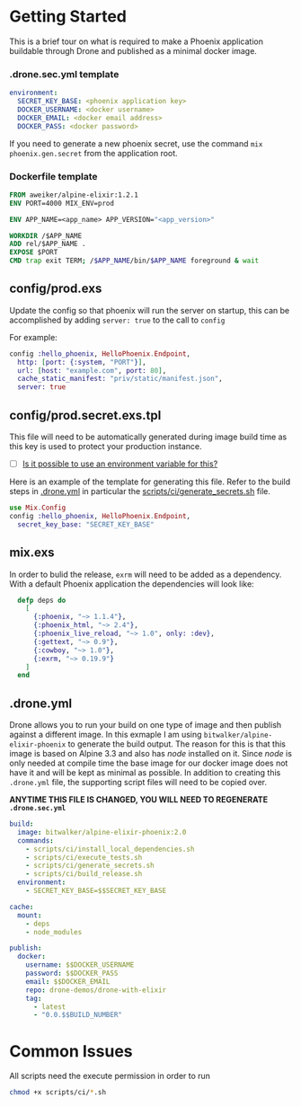 
# Getting Started
This is a brief tour on what is required to make a Phoenix application
buildable through Drone and published as a minimal docker image.

### .drone.sec.yml template

```yaml
environment:
  SECRET_KEY_BASE: <phoenix application key>
  DOCKER_USERNAME: <docker username>
  DOCKER_EMAIL: <docker email address>
  DOCKER_PASS: <docker password>
```
If you need to generate a new phoenix secret, use the command
`mix phoenix.gen.secret` from the application root.

### Dockerfile template

```Dockerfile
FROM aweiker/alpine-elixir:1.2.1
ENV PORT=4000 MIX_ENV=prod

ENV APP_NAME=<app_name> APP_VERSION="<app_version>"

WORKDIR /$APP_NAME
ADD rel/$APP_NAME .
EXPOSE $PORT
CMD trap exit TERM; /$APP_NAME/bin/$APP_NAME foreground & wait
```

## config/prod.exs
Update the config so that phoenix will run the server on startup, this can be
accomplished by adding `server: true` to the call to `config`

For example:
```elixir
config :hello_phoenix, HelloPhoenix.Endpoint,
  http: [port: {:system, "PORT"}],
  url: [host: "example.com", port: 80],
  cache_static_manifest: "priv/static/manifest.json",
  server: true
```

## config/prod.secret.exs.tpl
This file will need to be automatically generated during image build time as
this key is used to protect your production instance.

- [ ]  [Is it possible to use an environment variable for this?](http://github.com/drone-demos/drone-with-elixir/issues/1)

Here is an example of the template for generating this file. Refer to the build
steps in [.drone.yml](https://github.com/drone-demos/drone-with-elixir/blob/master/.drone.yml)
in particular the [scripts/ci/generate\_secrets.sh](https://github.com/drone-demos/drone-with-elixir/blob/master/scripts/ci/generate_secrets.sh) file.

```elixir
use Mix.Config
config :hello_phoenix, HelloPhoenix.Endpoint,
  secret_key_base: "SECRET_KEY_BASE"
```

## mix.exs
In order to bulid the release, `exrm` will need to be added as a dependency.
With a default Phoenix application the dependencies will look like:

```elixir
  defp deps do
    [
      {:phoenix, "~> 1.1.4"},
      {:phoenix_html, "~> 2.4"},
      {:phoenix_live_reload, "~> 1.0", only: :dev},
      {:gettext, "~> 0.9"},
      {:cowboy, "~> 1.0"},
      {:exrm, "~> 0.19.9"}
    ]
  end
```

## .drone.yml
Drone allows you to run your build on one type of image and then publish
against a different image. In this exmaple I am using 
`bitwalker/alpine-elixir-phoenix` to generate the build output.
The reason for this is that this image is based on Alpine 3.3 and also
has _node_ installed on it. Since _node_ is only needed at compile time
the base image for our docker image does not have it and will be kept as
minimal as possible. In addition to creating this `.drone.yml` file, the
supporting script files will need to be copied over.

**ANYTIME THIS FILE IS CHANGED, YOU WILL NEED TO REGENERATE `.drone.sec.yml`**

```yaml
build:
  image: bitwalker/alpine-elixir-phoenix:2.0
  commands:
    - scripts/ci/install_local_dependencies.sh
    - scripts/ci/execute_tests.sh
    - scripts/ci/generate_secrets.sh
    - scripts/ci/build_release.sh
  environment:
    - SECRET_KEY_BASE=$$SECRET_KEY_BASE

cache:
  mount:
    - deps
    - node_modules

publish:
  docker:
    username: $$DOCKER_USERNAME
    password: $$DOCKER_PASS
    email: $$DOCKER_EMAIL
    repo: drone-demos/drone-with-elixir
    tag:
      - latest
      - "0.0.$$BUILD_NUMBER"
```

# Common Issues
All scripts need the execute permission in order to run
```bash
chmod +x scripts/ci/*.sh
```




